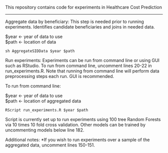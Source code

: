 This repository contains code for experiments in Healthcare Cost Prediction
____

Aggregate data by beneficiary:
This step is needed prior to running experiments. Identifies candidate beneficiaries and joins in needed data.

$year <- year of data to use  
$path <- location of data

	sh AggregateSIDData $year $path

Run experiments:
Experiments can be run from command line or using GUI such as RStudio. To run from command line, uncomment lines 20-22 in run_experiments.R.
Note that running from command line will perform data preprocessing steps each run. GUI is recommended.

To run from command line:

$year <- year of data to use  
$path <- location of aggregated data

	RScript run_experiments.R $year $path

Script is currently set up to run experiments using 100 tree Random Forests via 10 times 10 fold cross validation. Other models can be trained by uncommenting models below line 182.

Additional notes:
*If you wish to run experiments over a sample of the aggregated data, uncomment lines 150-151.